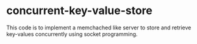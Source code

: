 # concurrent-key-value-store
This code is to implement a memchached like server to store and retrieve key-values concurrently using socket programming.
